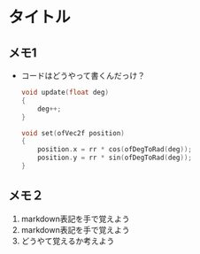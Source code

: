 タイトル
=======

メモ1
-----

* コードはどうやって書くんだっけ？

    ```cpp:hoge.cpp
    void update(float deg)
    {
        deg++;
    }

    void set(ofVec2f position)
    {
        position.x = rr * cos(ofDegToRad(deg));
        position.y = rr * sin(ofDegToRad(deg));
    }

    ```

メモ２
-----

1. markdown表記を手で覚えよう
2. markdown表記を手で覚えよう
3. どうやて覚えるか考えよう



